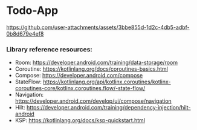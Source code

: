 # Todo-App

https://github.com/user-attachments/assets/3bbe855d-1d2c-4db5-adbf-0b8d679e4ef8

### Library reference resources:
* Room: https://developer.android.com/training/data-storage/room
* Coroutine: https://kotlinlang.org/docs/coroutines-basics.html
* Compose: https://developer.android.com/compose
* StateFlow: https://kotlinlang.org/api/kotlinx.coroutines/kotlinx-coroutines-core/kotlinx.coroutines.flow/-state-flow/
* Navigation: https://developer.android.com/develop/ui/compose/navigation
* Hilt: https://developer.android.com/training/dependency-injection/hilt-android
* KSP: https://kotlinlang.org/docs/ksp-quickstart.html
